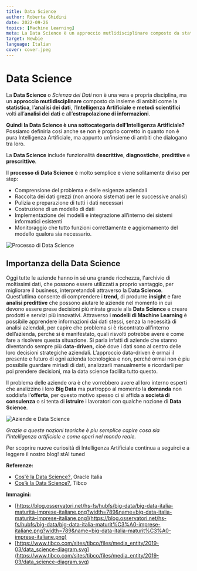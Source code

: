 ```yaml
---
title: Data Science
author: Roberta Ghidini
date: 2022-09-26
topics: [Machine Learning]
meta: La Data Science è un approccio mutlidisciplinare composto da statistica, analisi dei dati, Intelligenza Artificiale e metodi scientifici per l’analisi dei dati 
target: Newbie
language: Italian
cover: cover.jpeg
---
```



# Data Science

La **Data Science** o *Scienza dei Dati* non è una vera e propria disciplina, ma un **approccio mutlidisciplinare** composto da insieme di ambiti come la **statistica**, l’**analisi dei dati**, l’**Intelligenza Artificiale** e **metodi scientifici** volti all’**analisi dei dati** e all’**estrapolazione di informazioni**. 

**Quindi la Data Science è una sottocategoria dell’Intelligenza Artificiale?** Possiamo definirla così anche se non è proprio corretto in quanto non è pura Intelligenza Artificiale, ma appunto un’insieme di ambiti che dialogano tra loro. 

La **Data Science** include funzionalità **descrittive**, **diagnostiche**, **predittive** e **prescrittive**. 

Il **processo di Data Science** è molto semplice e viene solitamente diviso per step: 

- Comprensione del problema e delle esigenze aziendali
- Raccolta dei dati grezzi (non ancora sistemati per le successive analisi)
- Pulizia e preparazione di tutti i dati necessari
- Costruzione di un modello di dati
- Implementazione dei modelli e integrazione all’interno dei sistemi informatici esistenti
- Monitoraggio che tutto funzioni correttamente e aggiornamento del modello qualora sia necessario.

![Processo di Data Science](https://www.tibco.com/sites/tibco/files/media_entity/2019-03/data_science-diagram.svg)


## Importanza della Data Science

Oggi tutte le aziende hanno in sé una grande ricchezza, l'archivio di moltissimi dati, che possono essere utilizzati a proprio vantaggio, per migliorare il business, interpretandoli attraverso la D**ata Science**. Quest’utlima consente di comprendere i **trend,** di produrre **insight** e fare **analisi predittive** che possono aiutare le aziende nel momento in cui devono essere prese decisioni più mirate grazie alla **Data Science** e creare prodotti e servizi più innovativi. Attraverso i **modelli di Machine Learning** è possibile apprendere informazioni dai dati stessi, senza la necessità di analisi aziendali, per capire che problema si è riscontrato all’interno dell’azienda, perchè si è manifestato, quali risvolti potrebbe avere e come fare a risolvere questa situazione. Si parla infatti di aziende che stanno diventando sempre più d**ata-driven,** cioè dove i dati sono al centro delle loro decisioni strategiche aziendali. L’approccio data-driven è ormai il presente e futuro di ogni azienda tecnologica e non, perché ormai non è piu possibile guardare miriadi di dati, analizzarli manualmente e ricordarli per poi prendere decisioni, ma la data science facilita tutto questo.

Il problema delle aziende ora è che vorrebbero avere al loro interno esperti che analizzino i loro **Big Data** ma purtroppo al momento la **domanda** non soddisfa l’**offerta**, per questo motivo spesso ci si affida a **società di consulenza** o si tenta di **istruire** i lavoratori con qualche nozione di **Data Science**. 

![Aziende e Data Science](https://blog.osservatori.net/hs-fs/hubfs/big-data/big-data-italia-maturit%C3%A0-imprese-italiane.png?width=789&name=big-data-italia-maturit%C3%A0-imprese-italiane.png)


*Grazie a queste nozioni teoriche è piu semplice capire cosa sia l’intelligenza artificiale e come operi nel mondo reale.* 

Per scoprire nuove curiosità di Intelligenza Artificiale continua a seguirci e a leggere il nostro blog! stAI tuned 

**Referenze:**

- [Cos'è la Data Science?](https://www.oracle.com/it/what-is-data-science/#:~:text=Un%20data%20scientist%20si%20occupa,implementare%20i%20modelli%20nelle%20applicazioni.), Oracle Italia
- [Cos’è la Data Science?](https://www.tibco.com/it/reference-center/what-is-data-science), Tibco

**Immagini:**

- [https://blog.osservatori.net/hs-fs/hubfs/big-data/big-data-italia-maturità-imprese-italiane.png?width=789&name=big-data-italia-maturità-imprese-italiane.png](https://blog.osservatori.net/hs-fs/hubfs/big-data/big-data-italia-maturit%C3%A0-imprese-italiane.png?width=789&name=big-data-italia-maturit%C3%A0-imprese-italiane.png)
- [https://www.tibco.com/sites/tibco/files/media_entity/2019-03/data_science-diagram.svg](https://www.tibco.com/sites/tibco/files/media_entity/2019-03/data_science-diagram.svg)